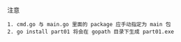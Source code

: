 注意
    
    1. cmd.go 与 main.go 里面的 package 应手动指定为 main 包
    2. go install part01 将会在 gopath 目录下生成 part01.exe


